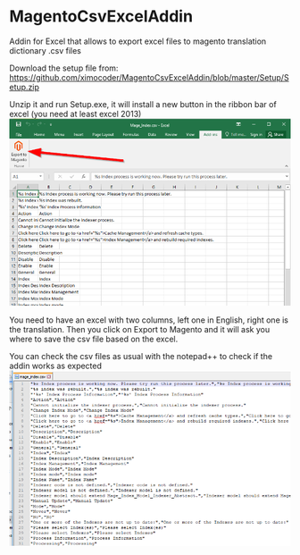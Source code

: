 # MagentoCsvExcelAddin
Addin for Excel that allows to export excel files to magento translation dictionary .csv files


Download the setup file from:
https://github.com/ximocoder/MagentoCsvExcelAddin/blob/master/Setup/Setup.zip


Unzip it and run Setup.exe, it will install a new button in the ribbon bar of excel (you need at least excel 2013)
![image1](./Images/image1.png)


You need to have an excel with two columns, left one in English, right one is the translation. Then you click on Export to Magento and it will ask you where to save the csv file based on the excel.

You can check the csv files as usual with the notepad++ to check if the addin works as expected
![image2](./Images/image2.png)


